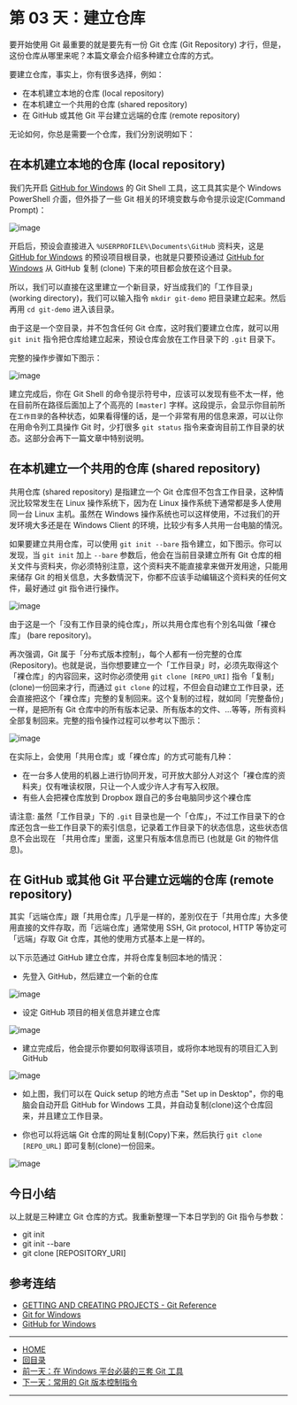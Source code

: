 第 03 天：建立仓库
===========================================================

要开始使用 Git 最重要的就是要先有一份 Git 仓库 (Git Repository) 才行，但是，这份仓库从哪里来呢？本篇文章会介绍多种建立仓库的方式。

要建立仓库，事实上，你有很多选择，例如：

* 在本机建立本地的仓库 (local repository)
* 在本机建立一个共用的仓库 (shared repository)
* 在 GitHub 或其他 Git 平台建立远端的仓库 (remote repository)

无论如何，你总是需要一个仓库，我们分別说明如下：

在本机建立本地的仓库 (local repository)
---------------------------------------

我们先开启 [GitHub for Windows](http://windows.github.com/) 的 Git Shell 工具，这工具其实是个 Windows PowerShell 介面，但外掛了一些 Git 相关的环境变数与命令提示设定(Command Prompt)： 

![image](../figures/03/01.png)

开启后，预设会直接进入 `%USERPROFILE%\Documents\GitHub` 资料夹，这是 [GitHub for Windows](http://windows.github.com/) 的预设项目根目录，也就是只要预设通过 [GitHub for Windows](http://windows.github.com/) 从 GitHub 复制 (clone) 下来的项目都会放在这个目录。

所以，我们可以直接在这里建立一个新目录，好当成我们的「工作目录」(working directory)，我们可以输入指令 `mkdir git-demo` 把目录建立起来。然后再用 `cd git-demo` 进入该目录。

由于这是一个空目录，并不包含任何 Git 仓库，这时我们要建立仓库，就可以用 `git init` 指令把仓库给建立起来，预设仓库会放在工作目录下的 `.git` 目录下。

完整的操作步骤如下图示：

![image](../figures/03/02.png)

建立完成后，你在 Git Shell 的命令提示符号中，应该可以发现有些不太一样，他在目前所在路径后面加上了个高亮的 `[master]` 字样。这段提示，会显示你目前所在`工作目录`的各种状态，如果看得懂的话，是一个非常有用的信息来源，可以让你在用命令列工具操作 Git 时，少打很多 `git status` 指令来查询目前工作目录的状态。这部分会再下一篇文章中特别说明。

在本机建立一个共用的仓库 (shared repository)
---------------------------------------

共用仓库 (shared repository) 是指建立一个 Git 仓库但不包含工作目录，这种情況比较常发生在 Linux 操作系统下，因为在 Linux 操作系统下通常都是多人使用同一台 Linux 主机。虽然在 Windows 操作系统也可以这样使用，不过我们的开发环境大多还是在 Windows Client 的环境，比较少有多人共用一台电脑的情況。

如果要建立共用仓库，可以使用 `git init --bare` 指令建立，如下图示。你可以发现，当 `git init` 加上 `--bare` 参数后，他会在当前目录建立所有 Git 仓库的相关文件与资料夹，你必须特别注意，这个资料夹不能直接拿来做开发用途，只能用来储存 Git 的相关信息，大多数情況下，你都不应该手动编辑这个资料夹的任何文件，最好通过 git 指令进行操作。

![image](../figures/03/03.png)

由于这是一个「没有工作目录的纯仓库」，所以共用仓库也有个別名叫做「裸仓库」 (bare repository)。

再次强调，Git 属于「分布式版本控制」，每个人都有一份完整的仓库(Repository)。也就是说，当你想要建立一个「工作目录」时，必须先取得这个「裸仓库」的内容回来，这时你必须使用 `git clone [REPO_URI]` 指令「复制」(clone)一份回来才行，而通过 `git clone` 的过程，不但会自动建立工作目录，还会直接把这个「裸仓库」完整的复制回来。这个复制的过程，就如同「完整备份」一样，是把所有 Git 仓库中的所有版本记录、所有版本的文件、...等等，所有资料全部复制回来。完整的指令操作过程可以参考以下图示：

![image](../figures/03/04.png)

在实际上，会使用「共用仓库」或「裸仓库」的方式可能有几种：

* 在一台多人使用的机器上进行协同开发，可开放大部分人对这个「裸仓库的资料夹」仅有唯读权限，只让一个人或少许人才有写入权限。
* 有些人会把裸仓库放到 Dropbox 跟自己的多台电脑同步这个裸仓库

请注意: 虽然「工作目录」下的 `.git` 目录也是一个「仓库」，不过工作目录下的仓库还包含一些工作目录下的索引信息，记录着工作目录下的状态信息，这些状态信息不会出现在 「共用仓库」里面，这里只有版本信息而已 (也就是 Git 的物件信息)。


在 GitHub 或其他 Git 平台建立远端的仓库 (remote repository)
---------------------------------------

其实「远端仓库」跟「共用仓库」几乎是一样的，差別仅在于「共用仓库」大多使用直接的文件存取，而「远端仓库」通常使用 SSH, Git protocol, HTTP 等协定可「远端」存取 Git 仓库，其他的使用方式基本上是一样的。

以下示范通过 GitHub 建立仓库，并将仓库复制回本地的情況：

* 先登入 GitHub，然后建立一个新的仓库

![image](../figures/03/05.png)

* 设定 GitHub 项目的相关信息并建立仓库

![image](../figures/03/06.png)

* 建立完成后，他会提示你要如何取得该项目，或将你本地现有的项目汇入到 GitHub

![image](../figures/03/07.png)

* 如上图，我们可以在 Quick setup 的地方点击 "Set up in Desktop"，你的电脑会自动开启 GitHub for Windows 工具，并自动复制(clone)这个仓库回来，并且建立工作目录。

* 你也可以将远端 Git 仓库的网址复制(Copy)下来，然后执行 `git clone [REPO_URL]` 即可复制(clone)一份回来。

![image](../figures/03/08.png)


今日小结
-------

以上就是三种建立 Git 仓库的方式。我重新整理一下本日学到的 Git 指令与参数：

* git init
* git init --bare
* git clone [REPOSITORY_URI] 

参考连结
-------

*  [GETTING AND CREATING PROJECTS - Git Reference](http://gitref.org/creating/)
*  [Git for Windows](http://msysgit.github.io/)
*  [GitHub for Windows](http://windows.github.com/)


-------
* [HOME](../README.md)
* [回目录](README.md)
* [前一天：在 Windows 平台必装的三套 Git 工具](02.md)
* [下一天：常用的 Git 版本控制指令](04.md)

-------


